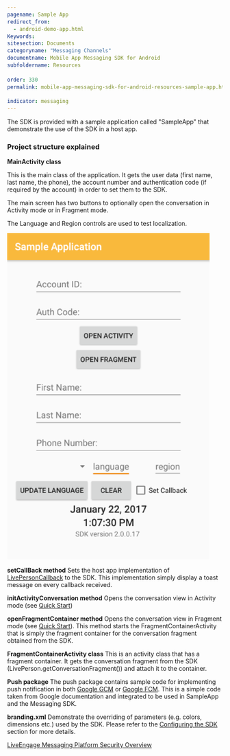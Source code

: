 ```yaml
---
pagename: Sample App
redirect_from:
  - android-demo-app.html
Keywords:
sitesection: Documents
categoryname: "Messaging Channels"
documentname: Mobile App Messaging SDK for Android
subfoldername: Resources

order: 330
permalink: mobile-app-messaging-sdk-for-android-resources-sample-app.html

indicator: messaging
---
```


The SDK is provided with a sample application called "SampleApp" that demonstrate the use of the SDK in a host app.

###  Project structure explained

**MainActivity class**

This is the main class of the application. It gets the user data (first name, last name, the phone),  the account number and authentication code (if required by the account) in order to set them to the SDK.

The main screen has two buttons to optionally open the conversation in Activity mode or in Fragment mode.

The Language and Region controls are used to test localization.

![sampleapplication](img/sampleapplication.png)

**setCallBack method**
Sets the host app implementation of [LivePersonCallback](android-callbacks-index.html) to the SDK. This implementation simply display a toast message on every callback received.

**initActivityConversation method**
Opens the conversation view in Activity mode (see [Quick Start](android-quickstart.html#step-3-code-integration-for-basic-deployment))

**openFragmentContainer method**
Opens the conversation view in Fragment mode (see [Quick Start](android-quickstart.html#step-3-code-integration-for-basic-deployment)).
This method starts the FragmentContainerActivity that is simply the fragment container for the conversation fragment obtained from the SDK.

**FragmentContainerActivity class**
This is an activity class that has a fragment container. It gets the conversation fragment from the SDK (LivePerson.getConversationFragment()) and attach it to the container.

**Push package**
The push package contains sample code for implementing push notification in both [Google GCM](https://developers.google.com/cloud-messaging/gcm) or [Google FCM](https://firebase.google.com/docs/cloud-messaging/). This is a simple code taken from Google documentation and integrated to be used in SampleApp and the Messaging SDK.

**branding.xml**
Demonstrate the overriding of parameters (e.g. colors, dimensions etc.) used by the SDK. Please refer to the [Configuring the SDK](android-initialization.html) section for more details.

[LiveEngage Messaging Platform Security Overview](https://s3-eu-west-1.amazonaws.com/ce-sr/CA/security/LiveEngage+Messaging+Platform+Security+Overview.pdf)
